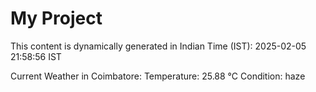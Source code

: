 # My Project

This content is dynamically generated in Indian Time (IST): 2025-02-05 21:58:56 IST


Current Weather in Coimbatore:
Temperature: 25.88 °C
Condition: haze
